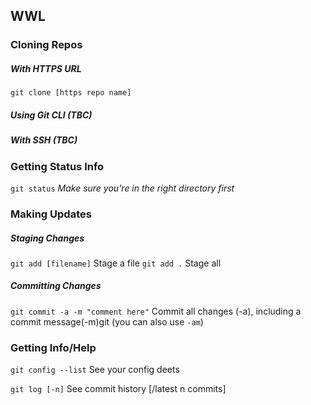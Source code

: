 ## WWL

### Cloning Repos

##### With HTTPS URL
`git clone [https repo name]`
##### Using Git CLI (TBC)
##### With SSH (TBC)

### Getting Status Info
`git status`
_Make sure you're in the right directory first_

### Making Updates

##### Staging Changes
`git add [filename]`
Stage a file
`git add .`
Stage all

##### Committing Changes
`git commit -a -m "comment here"`
Commit all changes (-a), including a commit message(-m)git (you can also use `-am`)

### Getting Info/Help
`git config --list`
See your config deets

`git log [-n]`
See commit history [/latest n commits]